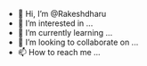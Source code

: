 - 👋 Hi, I’m @Rakeshdharu
- 👀 I’m interested in ...
- 🌱 I’m currently learning ...
- 💞️ I’m looking to collaborate on ...
- 📫 How to reach me ...

<!---
Rakeshdharu/Rakeshdharu is a ✨ special ✨ repository because its `README.md` (this file) appears on your GitHub profile.
You can click the Preview link to take a look at your changes.
--->
